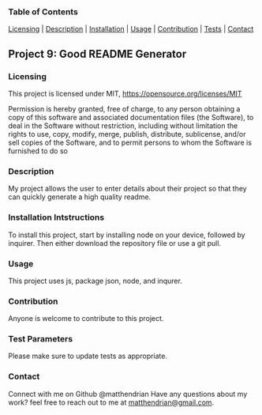 
 ### Table of Contents 
 [Licensing](#licensing) | [Description](#description) | [Installation](#installation-instructions) | [Usage](#usage) | [Contribution](contribution) | [Tests](test-parameters) | [Contact](#contact)

  ## Project 9: Good README Generator 


### Licensing
  This project is licensed under MIT, https://opensource.org/licenses/MIT
  
  Permission is hereby granted, free of charge, to any person obtaining a copy of this software and associated documentation files (the Software), to deal in the Software without restriction, including without limitation the rights to use, copy, modify, merge, publish, distribute, sublicense, and/or sell copies of the Software, and to permit persons to whom the Software is furnished to do so
  
### Description
  My project allows the user to enter details about their project so that they can quickly generate a high quality readme.
### Installation Intstructions
  To install this project, start by installing node on your device, followed by inquirer. Then either download the repository file or use a git pull.
### Usage 
  This project uses js, package json, node, and inqurer.
### Contribution
  Anyone is welcome to contribute to this project.
### Test Parameters
  Please make sure to update tests as appropriate.
### Contact
  Connect with me on Github @matthendrian
  Have any questions about my work? feel free to reach out to me at matthendrian@gmail.com. 
 